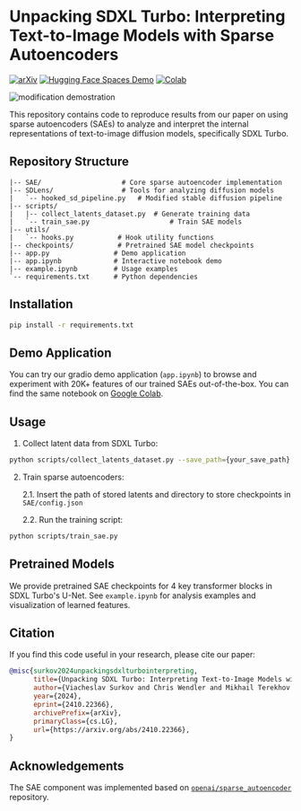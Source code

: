# Unpacking SDXL Turbo: Interpreting Text-to-Image Models with Sparse Autoencoders

[![arXiv](https://img.shields.io/badge/arXiv-Paper-red)](https://arxiv.org/abs/2410.22366) 
[![Hugging Face Spaces Demo](https://img.shields.io/badge/Hugging%20Face-Demo-blue)](https://huggingface.co/spaces/surokpro2/Unboxing_SDXL_with_SAEs) 
[![Colab](https://img.shields.io/badge/Colab-Notebook-yellow)](https://colab.research.google.com/drive/1Sd-g3w2Fwv7pc_fxgeQOR3S_RKr18qMP?usp=sharing)


![modification demostration](resourses/image.png)

This repository contains code to reproduce results from our paper on using sparse autoencoders (SAEs) to analyze and interpret the internal representations of text-to-image diffusion models, specifically SDXL Turbo.


## Repository Structure

```
|-- SAE/                    # Core sparse autoencoder implementation
|-- SDLens/                 # Tools for analyzing diffusion models
|   `-- hooked_sd_pipeline.py   # Modified stable diffusion pipeline
|-- scripts/
|   |-- collect_latents_dataset.py  # Generate training data
|   `-- train_sae.py                    # Train SAE models
|-- utils/
|   `-- hooks.py           # Hook utility functions
|-- checkpoints/           # Pretrained SAE model checkpoints
|-- app.py                # Demo application
|-- app.ipynb             # Interactive notebook demo
|-- example.ipynb         # Usage examples
`-- requirements.txt      # Python dependencies
```

## Installation

```bash
pip install -r requirements.txt
```

## Demo Application

You can try our gradio demo application (`app.ipynb`) to browse and experiment with 20K+ features of our trained SAEs out-of-the-box. You can find the same notebook on [Google Colab](https://colab.research.google.com/drive/1lWZ2yCRwCf4iuykvb-91QYUNkuzIwI3k?usp=sharing).

## Usage

1. Collect latent data from SDXL Turbo:
```bash
python scripts/collect_latents_dataset.py --save_path={your_save_path}
```

2. Train sparse autoencoders:

    2.1. Insert the path of stored latents and directory to store checkpoints in `SAE/config.json`

    2.2. Run the training script:

```bash
python scripts/train_sae.py
```

## Pretrained Models

We provide pretrained SAE checkpoints for 4 key transformer blocks in SDXL Turbo's U-Net. See `example.ipynb` for analysis examples and visualization of learned features.


## Citation

If you find this code useful in your research, please cite our paper:

```bibtex
@misc{surkov2024unpackingsdxlturbointerpreting,
      title={Unpacking SDXL Turbo: Interpreting Text-to-Image Models with Sparse Autoencoders}, 
      author={Viacheslav Surkov and Chris Wendler and Mikhail Terekhov and Justin Deschenaux and Robert West and Caglar Gulcehre},
      year={2024},
      eprint={2410.22366},
      archivePrefix={arXiv},
      primaryClass={cs.LG},
      url={https://arxiv.org/abs/2410.22366}, 
}
```

## Acknowledgements

The SAE component was implemented based on [`openai/sparse_autoencoder`](https://github.com/openai/sparse_autoencoder) repository.

